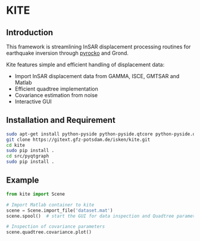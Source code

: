 # KITE
## Introduction
This framework is streamlining InSAR displacement processing routines for earthquake inversion through [pyrocko](http://www.pyrocko.org) and Grond.

Kite features simple and efficient handling of displacement data:

* Import InSAR displacement data from GAMMA, ISCE, GMTSAR and Matlab
* Efficient quadtree implementation
* Covariance estimation from noise
* Interactive GUI


## Installation and Requirement

```sh
sudo apt-get install python-pyside python-pyside.qtcore python-pyside.qtopengl python-yaml python-scipy python-numpy
git clone https://gitext.gfz-potsdam.de/isken/kite.git
cd kite
sudo pip install .
cd src/pyqtgraph
sudo pip install .
```

## Example
```python
from kite import Scene

# Import Matlab container to kite
scene = Scene.import_file('dataset.mat')
scene.spool()  # start the GUI for data inspection and Quadtree parametrisation

# Inspection of covariance parameters
scene.quadtree.covariance.plot()
```
